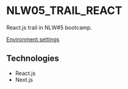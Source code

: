 # NLW05_TRAIL_REACT

 React.js trail in NLW#5 bootcamp.

 [Environment settings](https://www.notion.so/Configura-es-do-ambiente-6dd0c69e71e141ef9492b00ba310a2fe)

## Technologies

- React.js
- Next.js

 
